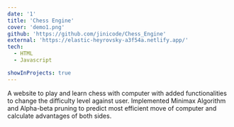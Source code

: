 ```yaml
---
date: '1'
title: 'Chess Engine'
cover: 'demo1.png'
github: 'https://github.com/jinicode/Chess_Engine'
external: 'https://elastic-heyrovsky-a3f54a.netlify.app/'
tech:
  - HTML
  - Javascript

showInProjects: true
---
```


A website to play and learn chess with computer with added functionalities to change the difficulty level against user. Implemented Minimax Algorithm and Alpha-beta pruning to predict most efficient move of computer and calculate advantages of both sides.
